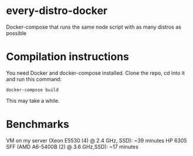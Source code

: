 # every-distro-docker
Docker-compose that runs the same node script with as many distros as possible

# Compilation instructions
You need Docker and docker-compose installed. Clone the repo, cd into it and run this command:
```
docker-compose build
```
This may take a while.

# Benchmarks
VM on my server (Xeon E5530 (4) @ 2.4 GHz, SSD): ~39 minutes
HP 6305 SFF (AMD A6-5400B (2) @ 3.6 GHz,SSD): ~17 minutes

